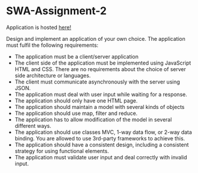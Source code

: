 # SWA-Assignment-2

Application is hosted [here!](http://swaassignment220171121022343.azurewebsites.net/)

Design and implement an application of your own choice. The application must fulfil the following requirements:
* The application must be a client/server application
* The client side of the application must be implemented using JavaScript HTML and CSS. There are
no requirements about the choice of server side architecture or languages.
* The client must communicate asynchronously with the server using JSON.
* The application must deal with user input while waiting for a response.
* The application should only have one HTML page.
* The application should maintain a model with several kinds of objects
* The application should use map, filter and reduce.
* The application has to allow modification of the model in several different ways.
* The application should use classes MVC, 1-way data flow, or 2-way data binding. You are allowed to
use 3rd-party frameworks to achieve this.
* The application should have a consistent design, including a consistent strategy for using functional
elements.
* The application must validate user input and deal correctly with invalid input.
